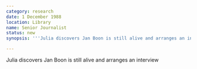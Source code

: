 ```yaml
---
category: research
date: 1 December 1988
location: Library
name: Senior Journalist
status: new
synopsis: '''Julia discovers Jan Boon is still alive and arranges an interview'''

---
```




Julia discovers Jan Boon is still alive and arranges an interview